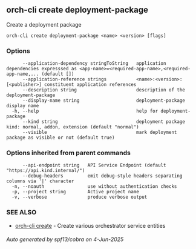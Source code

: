 ## orch-cli create deployment-package

Create a deployment package

```
orch-cli create deployment-package <name> <version> [flags]
```

### Options

```
      --application-dependency stringToString   application dependencies expresssed as <app-name>=<required-app-name>,<required-app-name,... (default [])
      --application-reference strings           <name>:<version>:[<publisher>] constituent application references
      --description string                      description of the deployment-package
      --display-name string                     deployment-package display name
  -h, --help                                    help for deployment-package
      --kind string                             deployment package kind: normal, addon, extension (default "normal")
      --visible                                 mark deployment package as visible or not (default true)
```

### Options inherited from parent commands

```
      --api-endpoint string   API Service Endpoint (default "https://api.kind.internal/")
      --debug-headers         emit debug-style headers separating columns via '|' character
  -n, --noauth                use without authentication checks
  -p, --project string        Active project name
  -v, --verbose               produce verbose output
```

### SEE ALSO

* [orch-cli create](orch-cli_create.md)	 - Create various orchestrator service entities

###### Auto generated by spf13/cobra on 4-Jun-2025
